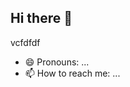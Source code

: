 ## Hi there 👋
vcfdfdf
<!--ghnjghhggvdffdgfd
**Mancute/mancute** is a ✨ _special_ ✨ repository because its `README.md` (vvcvvthis file) appears on your GitHub profile.
dvgdff
Here are some ideas to get you started:fcfgfgfgdfggfg

- 🔭 I’m currently working on ...
- 🌱 I’m currently learning ...
- 👯 I’m looking to collaborate on ...vgvdfdgffd
- 🤔 I’m looking for help with ...
- 💬 Ask me about ...
- 📫 How to reach me: ...
- 😄 Pronouns: ...
- ⚡ Fun fact: ...
-->
- 😄 Pronouns: ...
- 📫 How to reach me: ...
